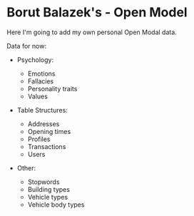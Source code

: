 Borut Balazek's - Open Model
========

Here I'm going to add my own personal Open Modal data.

Data for now:

* Psychology:
  * Emotions
  * Fallacies
  * Personality traits
  * Values

* Table Structures:
  * Addresses
  * Opening times
  * Profiles
  * Transactions
  * Users

* Other:
  * Stopwords
  * Building types
  * Vehicle types
  * Vehicle body types
